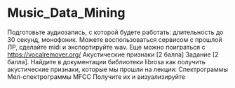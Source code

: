# Music_Data_Mining
Подготовьте аудиозапись, с которой будете работать: длительность до 30 секунд, монофоник. Можете воспользоваться сервисом с прошлой ЛР, сделайте midi и экспортируйте wav. Еще можно поиграться с https://vocalremover.org/
Акустические признаки [2 балла]
Задание [2 балла]. 
Найдите в документации библиотеки librosa как получить акустические признаки, которые мы прошли на лекции:
Спектрограммы
Мел-спектрограммы
MFCC
Получите их и визуализируйте
